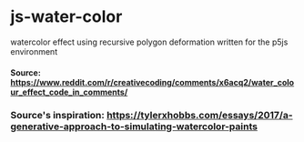 # js-water-color
watercolor effect using recursive polygon deformation written for the p5js environment


#### Source: https://www.reddit.com/r/creativecoding/comments/x6acq2/water_colour_effect_code_in_comments/

### Source's inspiration: https://tylerxhobbs.com/essays/2017/a-generative-approach-to-simulating-watercolor-paints
